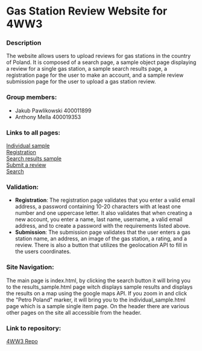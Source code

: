 # Gas Station Review Website for 4WW3

### Description
The website allows users to upload reviews for gas stations in the country of Poland. It is composed of a search page, a sample object page displaying a review for a single gas station, a sample search results page, a registration page for the user to make an account, and a sample review submission page for the user to upload a gas station review.

### Group members:
- Jakub Pawlikowski 400011899
- Anthony Mella 400019353


### Links to all pages:  
[Individual sample](http://polandgasreviews.me/individual_sample.html)  
[Registration](http://polandgasreviews.me/registration.html)  
[Search results sample](http://polandgasreviews.me/results_sample.html)  
[Submit a review](http://polandgasreviews.me/submission.html)  
[Search](http://polandgasreviews.me)


### Validation:
- **Registration**: The registration page validates that you enter a valid email address, a password containing 10-20 characters with at least one number and one uppercase letter. It also validates that when creating a new account, you enter a name, last name, username, a valid email address, and to create a password with the requirements listed above.
- **Submission**: The submission page validates that the user enters a gas station name, an address, an image of the gas station, a rating, and a review. There is also a button that utilizes the geolocation API to fill in the users coordinates.

### Site Navigation:
The main page is index.html, by clicking the search button it will bring you to the results_sample.html page witch displays sample results and displays the results on a map using the google maps API. If you zoom in and click the "Petro Poland" marker, it will bring you to the individual_sample.html page which is a sample single item page. On the header there are various other pages on the site all accessible from the header.

### Link to repository:  
[4WW3 Repo](https://github.com/JPawlikowski/4WW3_Project)

